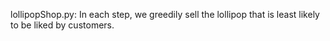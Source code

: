 lollipopShop.py: In each step, we greedily sell the lollipop that is least likely to be liked by customers.
